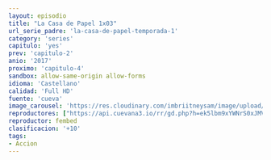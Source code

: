 ```yaml
---
layout: episodio
title: "La Casa de Papel 1x03"
url_serie_padre: 'la-casa-de-papel-temporada-1'
category: 'series'
capitulo: 'yes'
prev: 'capitulo-2'
anio: '2017'
proximo: 'capitulo-4'
sandbox: allow-same-origin allow-forms
idioma: 'Castellano'
calidad: 'Full HD'
fuente: 'cueva'
image_carousel: 'https://res.cloudinary.com/imbriitneysam/image/upload/v1546638640/casa-papel-1-poster-min.jpg'
reproductores: ["https://api.cuevana3.io/rr/gd.php?h=ek5lbm9xYWNrS0xJMVp5b21KREk0dFBLbjVkaHhkRGdrOG1jbnBpUnhhS1ZxcCtoWmRYSTE5ZXRaSldweThMcW03T1dwR1czejhlUmxZTnFtNXFSN2FlU3FadVkyUT09"]
reproductor: fembed
clasificacion: '+10'
tags:
- Accion
---
```












